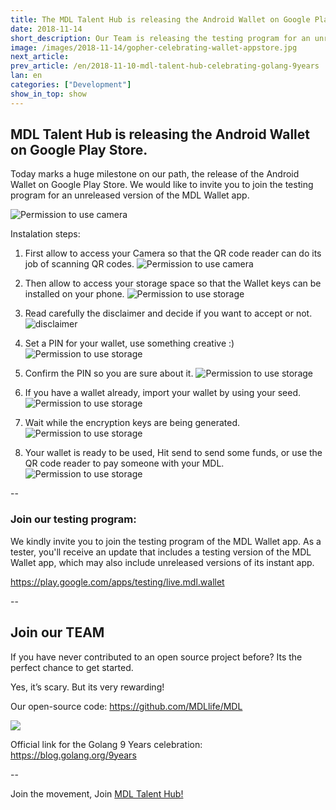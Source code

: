 ```yaml
---
title: The MDL Talent Hub is releasing the Android Wallet on Google Play Store.
date: 2018-11-14
short_description: Our Team is releasing the testing program for an unreleased version of the MDL Wallet app
image: /images/2018-11-14/gopher-celebrating-wallet-appstore.jpg
next_article:
prev_article: /en/2018-11-10-mdl-talent-hub-celebrating-golang-9years
lan: en
categories: ["Development"]
show_in_top: show
---
```


## MDL Talent Hub is releasing the Android Wallet on Google Play Store.

Today marks a huge milestone on our path, the release of the Android Wallet on Google Play Store.
We would like to invite you to join the testing program for an unreleased version of the MDL Wallet app.

![Permission to use camera](/images/2018-11-14/mdl-wallet-store.jpg)

Instalation steps:

1. First allow to access your Camera so that the QR code reader can do its job of scanning QR codes.
![Permission to use camera](/images/2018-11-14/1.jpg)

2. Then allow to access your storage space so that the Wallet keys can be installed on your phone.
![Permission to use storage](/images/2018-11-14/2.jpg)

3. Read carefully the disclaimer and decide if you want to accept or not.
![disclaimer](/images/2018-11-14/3.jpg)

4. Set a PIN for your wallet, use something creative :)
![Permission to use storage](/images/2018-11-14/4.jpg)

5. Confirm the PIN so you are sure about it.
![Permission to use storage](/images/2018-11-14/5.jpg)


6. If you have a wallet already, import your wallet by using your seed.
![Permission to use storage](/images/2018-11-14/6.jpg)

7. Wait while the encryption keys are being generated.
![Permission to use storage](/images/2018-11-14/7.jpg)

8. Your wallet is ready to be used,
Hit send to send some funds, or use the QR code reader to pay someone with your MDL.
![Permission to use storage](/images/2018-11-14/8.jpg)

--

### Join our testing program:
We kindly invite you to join the testing program of the MDL Wallet app.
As a tester, you'll receive an update that includes a testing version of the MDL Wallet app,
which may also include unreleased versions of its instant app.

https://play.google.com/apps/testing/live.mdl.wallet


--
## Join our TEAM
If you have never contributed to an open source project before? Its the perfect chance to get started.

Yes, it’s scary. But its very rewarding!

Our open-source code: https://github.com/MDLlife/MDL

![](/images/80/2018-11-10-golang-fixing-mdl.jpeg)


Official link for the Golang 9 Years celebration: https://blog.golang.org/9years


--

Join the movement, Join [MDL Talent Hub!](https://www.mdl.life/)


